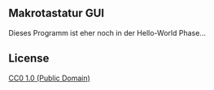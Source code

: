 ## Makrotastatur GUI

Dieses Programm ist eher noch in der Hello-World Phase...

## License

[CC0 1.0 (Public Domain)](LICENSE.md)
